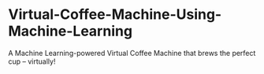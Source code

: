 # Virtual-Coffee-Machine-Using-Machine-Learning
A Machine Learning-powered Virtual Coffee Machine that brews the perfect cup – virtually!
